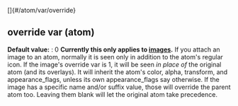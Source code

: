 []{#/atom/var/override}
## override var (atom)
**Default value:**
:   0
**Currently this only applies to [images](#/image).**
If you attach an image to an atom, normally it is seen only in addition
to the atom\'s regular icon. If the image\'s override var is 1, it will
be seen *in place of* the original atom (and its overlays). It will
inherit the atom\'s color, alpha, transform, and appearance_flags,
unless its own appearance_flags say otherwise.
If the image has a specific name and/or suffix value, those will
override the parent atom too. Leaving them blank will let the original
atom take precedence.